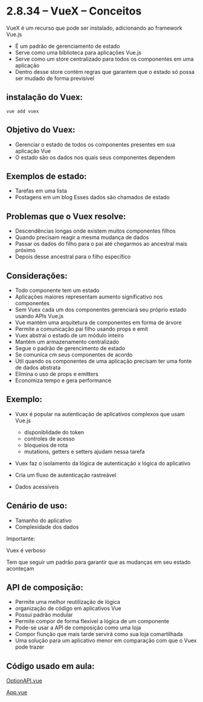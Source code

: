 # 2.8.34 – VueX – Conceitos

VueX é um recurso que pode ser instalado, adicionando ao framework Vue.js

- É um padrão de gerenciamento de estado
- Serve como uma biblioteca para aplicações Vue.js
- Serve como um store centralizado para todos os componentes em uma aplicação
- Dentro desse store contém regras que garantem que o estado só possa ser mudado de forma previsível

## instalação do Vuex:
```
vue add vuex
```
## Objetivo do Vuex:
- Gerenciar o estado de todos os componentes presentes em sua aplicação Vue
- O estado são os dados nos quais seus componentes dependem

## Exemplos de estado:
- Tarefas em uma lista
- Postagens em um blog
Esses dados são chamados de estado

## Problemas que o Vuex resolve:
- Descendências longas onde existem muitos componentes filhos
- Quando precisam reagir a mesma mudança de dados
- Passar os dados do filho para o pai até chegarmos ao ancestral mais próximo
- Depois desse ancestral para o filho específico

## Considerações:
- Todo componente tem um estado
- Aplicações maiores representam aumento significativo nos componentes
- Sem Vuex cada um dos componentes gerenciará seu próprio estado usando APIs Vue.js
- Vue mantém uma arquitetura de componentes em forma de árvore
- Permite a comunicação pai filho usando props e emit
- Vuex abstrai o estado de um módulo inteiro
- Mantém um armazenamento centralizado
- Segue o padrão de gerencimento de estado
- Se comunica cm seus componentes de acordo
- Útil quando os componentes de uma aplicação precisam ter uma fonte de dados abstrata
- Elimina o uso de props e emitters
- Economiza tempo e gera performance
  
## Exemplo:
- Vuex é popular na autenticação de aplicativos complexos que usam Vue.js
    - disponiblidade do token
    - controles de acesso
    - bloqueios de rota
    - mutations, getters e setters ajudam nessa tarefa

- Vuex faz o isolamento da lógica de autenticação x lógica do aplicativo
- Cria um fluxo de autenticação rastreável
- Dados acessíveis
  
## Cenário de uso:
- Tamanho do aplicativo 
- Complexidade dos dados
  
Importante:

Vuex é verboso

Tem que seguir um padrão para garantir que as mudanças em seu estado aconteçam

## API de composição:
- Permite uma melhor reutilização de lógica
- organização de código em aplicativos Vue
- Possui padrão modular
- Permite compor de forma flexível a lógica de um componente
- Pode-se usar a API de composição como uma loja
- Compor fiunção que mais tarde servirá como sua loja comartilhada
- Uma solução para um aplicativo menor em comparação com que o Vuex pode trazer



## Código usado em aula:

[OptionAPI.vue](https://github.com/kelvya/projeto_rotas/blob/master/src/components/OptionAPI.vue)

[App.vue](https://github.com/kelvya/projeto_rotas/blob/master/src/App.vue)